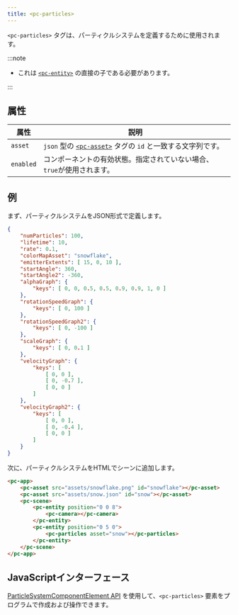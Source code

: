 ```yaml
---
title: <pc-particles>
---
```


`<pc-particles>` タグは、パーティクルシステムを定義するために使用されます。

:::note

* これは [`<pc-entity>`](../pc-entity) の直接の子である必要があります。

:::

## 属性

| 属性 | 説明 |
| --- | --- |
| `asset` | `json` 型の [`<pc-asset>`](../pc-asset) タグの `id` と一致する文字列です。 |
| `enabled` | コンポーネントの有効状態。指定されていない場合、`true`が使用されます。 |

## 例

まず、パーティクルシステムをJSON形式で定義します。

```json title="snow.json"
{
    "numParticles": 100,
    "lifetime": 10,
    "rate": 0.1,
    "colorMapAsset": "snowflake",
    "emitterExtents": [ 15, 0, 10 ],
    "startAngle": 360,
    "startAngle2": -360,
    "alphaGraph": {
        "keys": [ 0, 0, 0.5, 0.5, 0.9, 0.9, 1, 0 ]
    },
    "rotationSpeedGraph": {
        "keys": [ 0, 100 ]
    },
    "rotationSpeedGraph2": {
        "keys": [ 0, -100 ]
    },
    "scaleGraph": {
        "keys": [ 0, 0.1 ]
    },
    "velocityGraph": {
        "keys": [
            [ 0, 0 ],
            [ 0, -0.7 ],
            [ 0, 0 ]
        ]
    },
    "velocityGraph2": {
        "keys": [
            [ 0, 0 ],
            [ 0, -0.4 ],
            [ 0, 0 ]
        ]
    }
}
```

次に、パーティクルシステムをHTMLでシーンに追加します。

```html
<pc-app>
    <pc-asset src="assets/snowflake.png" id="snowflake"></pc-asset>
    <pc-asset src="assets/snow.json" id="snow"></pc-asset>
    <pc-scene>
        <pc-entity position="0 0 8">
            <pc-camera></pc-camera>
        </pc-entity>
        <pc-entity position="0 5 0">
            <pc-particles asset="snow"></pc-particles>
        </pc-entity>
    </pc-scene>
</pc-app>
```

## JavaScriptインターフェース

[ParticleSystemComponentElement API](https://api.playcanvas.com/web-components/classes/ParticleSystemComponentElement.html) を使用して、`<pc-particles>` 要素をプログラムで作成および操作できます。
